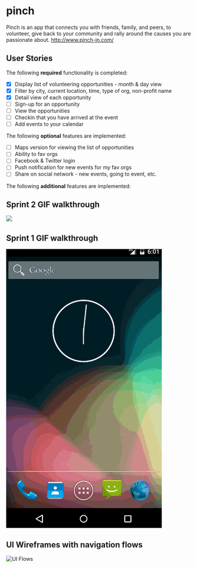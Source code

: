 # pinch
Pinch is an app that connects you with friends, family, and peers, to volunteer, give back to your community and rally around the causes you are passionate about. 
http://www.pinch-in.com/

## User Stories

The following **required** functionality is completed:

* [x] Display list of volunteering opportunities - month & day view
* [x] Filter by city, current location, time, type of org, non-profit name
* [x] Detail view of each opportunity
* [ ] Sign-up for an opportunity
* [ ] View the opportunities  
* [ ] Checkin that you have arrived at the event
* [ ] Add events to your calendar

The following **optional** features are implemented:

* [ ] Maps version for viewing the list of opportunities
* [ ] Ability to fav orgs
* [ ] Facebook & Twitter login
* [ ] Push notification for new events for my fav orgs
* [ ] Share on social network - new events, going to event, etc.

The following **additional** features are implemented:

## Sprint 2 GIF walkthrough

<img src='https://github.com/pinch-codepath/pinch/blob/master/demos/sprint2.gif' />

## Sprint 1 GIF walkthrough

<img src='https://github.com/pinch-codepath/pinch/blob/master/demos/sprint1.gif' />

## UI Wireframes with navigation flows

<img src='http://i.imgur.com/RXABHi6.gif' title='UI Flows' width='' alt='UI Flows' />
